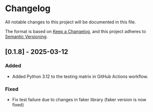 # Changelog

All notable changes to this project will be documented in this file.

The format is based on [Keep a Changelog](https://keepachangelog.com/en/1.0.0/),
and this project adheres to [Semantic Versioning](https://semver.org/spec/v2.0.0.html).

## [0.1.8] - 2025-03-12

### Added

- Added Python 3.12 to the testing matrix in GitHub Actions workflow.

### Fixed

- Fix test failure due to changes in faker library (faker version is now fixed)